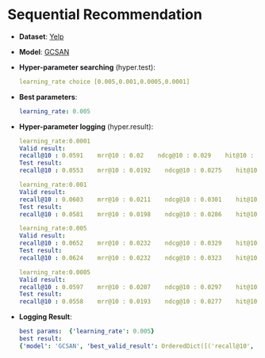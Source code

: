 # Sequential Recommendation

- **Dataset**: [Yelp](../../md/yelp_seq.md)

- **Model**: [GCSAN](https://recbole.io/docs/user_guide/model/sequential/gcsan.html)

- **Hyper-parameter searching** (hyper.test):

  ```yaml
  learning_rate choice [0.005,0.001,0.0005,0.0001]
  ```

- **Best parameters**:

  ```yaml
  learning_rate: 0.005
  ```

- **Hyper-parameter logging** (hyper.result):

  ```yaml
  learning_rate:0.0001
  Valid result:
  recall@10 : 0.0591    mrr@10 : 0.02    ndcg@10 : 0.029    hit@10 : 0.0591    precision@10 : 0.0059
  Test result:
  recall@10 : 0.0553    mrr@10 : 0.0192    ndcg@10 : 0.0275    hit@10 : 0.0553    precision@10 : 0.0055

  learning_rate:0.001
  Valid result:
  recall@10 : 0.0603    mrr@10 : 0.0211    ndcg@10 : 0.0301    hit@10 : 0.0603    precision@10 : 0.006
  Test result:
  recall@10 : 0.0581    mrr@10 : 0.0198    ndcg@10 : 0.0286    hit@10 : 0.0581    precision@10 : 0.0058

  learning_rate:0.005
  Valid result:
  recall@10 : 0.0652    mrr@10 : 0.0232    ndcg@10 : 0.0329    hit@10 : 0.0652    precision@10 : 0.0065
  Test result:
  recall@10 : 0.0624    mrr@10 : 0.0232    ndcg@10 : 0.0323    hit@10 : 0.0624    precision@10 : 0.0062

  learning_rate:0.0005
  Valid result:
  recall@10 : 0.0597    mrr@10 : 0.0207    ndcg@10 : 0.0297    hit@10 : 0.0597    precision@10 : 0.006
  Test result:
  recall@10 : 0.0558    mrr@10 : 0.0193    ndcg@10 : 0.0277    hit@10 : 0.0558    precision@10 : 0.0056
  ```

- **Logging Result**:

  ```yaml
  best params:  {'learning_rate': 0.005}
  best result: 
  {'model': 'GCSAN', 'best_valid_result': OrderedDict([('recall@10', 0.0652), ('mrr@10', 0.0232), ('ndcg@10', 0.0329), ('hit@10', 0.0652), ('precision@10', 0.0065)]), 'test_result': OrderedDict([('recall@10', 0.0624), ('mrr@10', 0.0232), ('ndcg@10', 0.0323), ('hit@10', 0.0624), ('precision@10', 0.0062)])}
  ```
